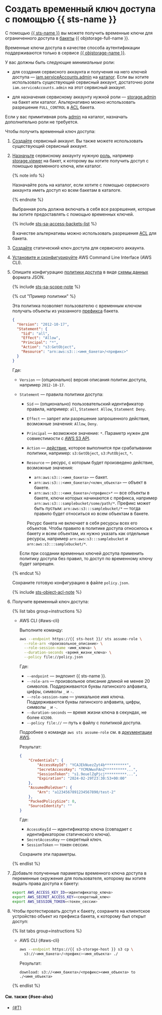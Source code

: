 # Создать временный ключ доступа с помощью {{ sts-name }}

С помощью [{{ sts-name }}](../../iam/concepts/authorization/sts.md) вы можете получить временные ключи для ограниченного доступа в [бакеты](../../storage/concepts/bucket.md) {{ objstorage-full-name }}.

Временные ключи доступа в качестве способа аутентификации поддерживаются только в сервисе [{{ objstorage-name }}](../../storage/).

У вас должны быть следующие _минимальные_ роли:

* для создания сервисного аккаунта и получения на него ключей доступа — [iam.serviceAccounts.admin](../../iam/roles-reference.md#iam-serviceAccounts-admin) на [каталог](../../resource-manager/concepts/resources-hierarchy.md#folder). Если вы хотите использовать существующий сервисный аккаунт, достаточно роли `iam.serviceAccounts.admin` на этот сервисный аккаунт.

* для назначения сервисному аккаунту нужной роли — [storage.admin](../../storage/security/index.md#storage-admin) на бакет или каталог. Альтернативно можно использовать разрешение `FULL_CONTROL` в [ACL](../../storage/security/acl.md) бакета.

Если у вас примитивная роль [admin](../../iam/roles-reference.md#admin) на каталог, назначать дополнительно роли не требуется.


Чтобы получить временный ключ доступа:

1. [Создайте](../../iam/operations/sa/create.md) сервисный аккаунт. Вы также можете использовать существующий сервисный аккаунт.
1. [Назначьте](../../iam/operations/sa/assign-role-for-sa.md) сервисному аккаунту нужную [роль](../../storage/security/index.md#roles-list), например [storage.viewer](../../storage/security/index.md#storage-viewer) на бакет, к которому вы хотите получить доступ с помощью временного ключа, или каталог.

    {% note info %}

    Назначайте роль на каталог, если хотите с помощью сервисного аккаунта иметь доступ ко всем бакетам в каталоге.

    {% endnote %}

    Выбранная роль должна включать в себя все разрешения, которые вы хотите предоставлять с помощью временных ключей.

    {% include [sts-sa-access-backets-list](sts-sa-access-backets-list.md) %}

    В качестве альтернативы можно использовать разрешения [ACL](../../storage/security/acl.md) для бакета.
1. [Создайте](../../iam/operations/authentication/manage-access-keys.md#create-access-key) статический ключ доступа для сервисного аккаунта.
1. [Установите и сконфигурируйте](../../storage/tools/aws-cli.md) AWS Command Line Interface (AWS CLI).
1. Опишите конфигурацию [политики доступа](../../storage/concepts/policy.md) в виде [схемы данных](../../storage/s3/api-ref/policy/scheme.md) формата JSON.

    {% include [sts-sa-scope-note](sts-sa-scope-note.md) %}

    {% cut "Пример политики" %}

    Эта политика позволяет пользователю с временным ключом получать объекты из указанного [префикса](../../storage/concepts/object.md#folder) бакета.

    ```json
    {
      "Version": "2012-10-17",
      "Statement": {
        "Sid": "all",
        "Effect": "Allow",
        "Principal": "*",
        "Action": "s3:GetObject",
        "Resource": "arn:aws:s3:::<имя_бакета>/<префикс>"
      }
    }
    ```

    Где:
    * `Version` — (опционально) версия описания политик доступа, например `2012-10-17`.
    * `Statement` — правила политики доступа:
      * `Sid` — (опционально) пользовательский идентификатор правила, например: `all`, `Statement Allow`, `Statement Deny`.
      * `Effect` — запрет или разрешение запрошенного действия, возможные значения: `Allow`, `Deny`.
      * `Principal` — возможное значение: `*`. Параметр нужен для совместимости с [AWS S3 API](../../storage/s3/index.md).
      * `Action` — [действие](../../storage/s3/api-ref/policy/actions.md), которое выполнится при срабатывании политики, например: `s3:GetObject`, `s3:PutObject`, `*`.
      * `Resource` — ресурс, с которым будет произведено действие, возможные значения: 
        * `arn:aws:s3:::<имя_бакета>` — бакет.
        * `arn:aws:s3:::<имя_бакета>/<ключ_объекта>` — объект в бакете.
        * `arn:aws:s3:::<имя_бакета>/<префикс>*` — все объекты в бакете, ключи которых начинаются с префикса, например `arn:aws:s3:::samplebucket/some/path/*`. Префикс может быть пустым: `arn:aws:s3:::samplebucket/*` — тогда правило будет относиться ко всем объектам в бакете.
    
        Ресурс бакета не включает в себя ресурсы всех его объектов. Чтобы правило в политике доступа относилось к бакету и всем объектам, их нужно указать как отдельные ресурсы, например `arn:aws:s3:::samplebucket` и `arn:aws:s3:::samplebucket/*`.

      Если при создании временных ключей доступа применить политику доступа без правил, то доступ по временному ключу будет запрещен.

    {% endcut %}

    Сохраните готовую конфигурацию в файле `policy.json`.

    {% include [sts-object-acl-note](sts-object-acl-note.md) %}

1. Получите временный ключ доступа:

    {% list tabs group=instructions %}

    - AWS CLI {#aws-cli}

      Выполните команду:

      ```bash
      aws --endpoint https://{{ sts-host }}/ sts assume-role \
        --role-arn <произвольное_описание> \
        --role-session-name <имя_ключа> \
        --duration-seconds <время_жизни_ключа> \
        --policy file://policy.json
      ```

      Где:
      * `--endpoint` — эндпоинт {{ sts-name }}.
      * `--role-arn` — произвольное описание длиной не менее 20 символов. Поддерживаются буквы латинского алфавита, цифры, символы `_` и `-`.
      * `--role-session-name` — уникальное имя ключа. Поддерживаются буквы латинского алфавита, цифры, символы `_` и `-`.
      * `--duration-seconds` — время жизни ключа в секундах, не более `43200`.
      * `--policy file://` — путь к файлу с политикой доступа.

      Подробнее о команде `aws sts assume-role` см. в [документации AWS](https://awscli.amazonaws.com/v2/documentation/api/latest/reference/sts/assume-role.html).

      Результат:

      ```json
      {
          "Credentials": {
              "AccessKeyId": "YCAJEkNuezZyt4b**********",
              "SecretAccessKey": "YCMUWwxFAnZ**********...",
              "SessionToken": "s1.9euelZqPjcj**********...",
              "Expiration": "2024-02-29T23:30:53+00:00"
          },
          "AssumedRoleUser": {
              "Arn": "a1234567891234567890/test-2"
          },
          "PackedPolicySize": 0,
          "SourceIdentity": ""
      }
      ```

      Где:
      * `AccessKeyId` — идентификатор ключа (совпадает с идентификатором статического ключа).
      * `SecretAccessKey` — секретный ключ.
      * `SessionToken` — токен сессии.

      Сохраните эти параметры.

    {% endlist %}

1. Добавьте полученные параметры временного ключа доступа в переменные окружения для пользователя, которому вы хотите выдать права доступа к бакету:

    ```bash
    export AWS_ACCESS_KEY_ID=<идентификатор_ключа>
    export AWS_SECRET_ACCESS_KEY=<секретный_ключ>
    export AWS_SESSION_TOKEN=<токен_сессии>
    ```

1. Чтобы протестировать доступ к бакету, сохраните на клиентское устройство объект из префикса бакета, к которому был открыт доступ:

    {% list tabs group=instructions %}

    - AWS CLI {#aws-cli}

      ```bash
      aws --endpoint https://{{ s3-storage-host }} s3 cp \
        s3://<имя_бакета>/<префикс><имя_объекта> ./
      ```

      Результат:

      ```text
      download: s3://<имя_бакета>/<префикс><имя_объекта> to ./<имя_объекта>
      ```

    {% endlist %}


#### См. также {#see-also}

* [{#T}](../../storage/security/overview.md)